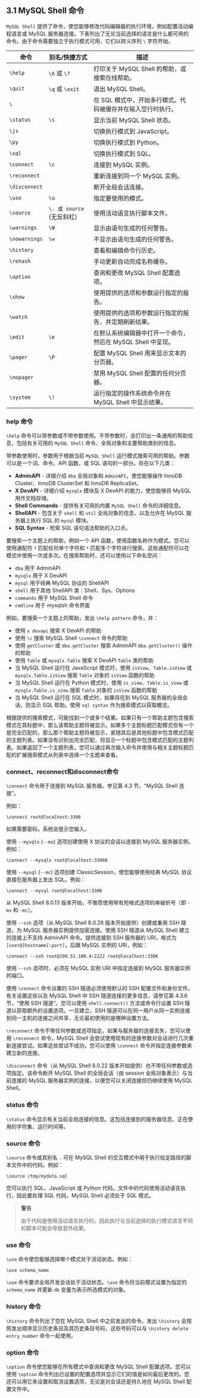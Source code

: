 ## 3.1 MySQL Shell 命令

`MySQL Shell` 提供了命令，使您能够修改代码编辑器的执行环境，例如配置活动编程语言或 MySQL 服务器连接。下表列出了无论当前选择的语言是什么都可用的命令。由于命令需要独立于执行模式可用，它们以转义序列 `\` 字符开始。

| 命令          | 别名/快捷方式             | 描述                                                        |
| ------------- | ------------------------- | ----------------------------------------------------------- |
| `\help`       | `\h` 或 `\?`              | 打印关于 MySQL Shell 的帮助，或搜索在线帮助。               |
| `\quit`       | `\q` 或 `\exit`           | 退出 MySQL Shell。                                          |
| `\`           |                           | 在 SQL 模式中，开始多行模式。代码被缓存并在输入空行时执行。 |
| `\status`     | `\s`                      | 显示当前 MySQL Shell 状态。                                 |
| `\js`         |                           | 切换执行模式到 JavaScript。                                 |
| `\py`         |                           | 切换执行模式到 Python。                                     |
| `\sql`        |                           | 切换执行模式到 SQL。                                        |
| `\connect`    | `\c`                      | 连接到 MySQL 实例。                                         |
| `\reconnect`  |                           | 重新连接到同一个 MySQL 实例。                               |
| `\disconnect` |                           | 断开全局会话连接。                                          |
| `\use`        | `\u`                      | 指定要使用的模式。                                          |
| `\source`     | `\. 或 source` (无反斜杠) | 使用活动语言执行脚本文件。                                  |
| `\warnings`   | `\W`                      | 显示由语句生成的任何警告。                                  |
| `\nowarnings` | `\w`                      | 不显示由语句生成的任何警告。                                |
| `\history`    |                           | 查看和编辑命令行历史。                                      |
| `\rehash`     |                           | 手动更新自动完成名称缓存。                                  |
| `\option`     |                           | 查询和更改 MySQL Shell 配置选项。                           |
| `\show`       |                           | 使用提供的选项和参数运行指定的报告。                        |
| `\watch`      |                           | 使用提供的选项和参数运行指定的报告，并定期刷新结果。        |
| `\edit`       | `\e`                      | 在默认系统编辑器中打开一个命令，然后在 MySQL Shell 中呈现。 |
| `\pager`      | `\P`                      | 配置 MySQL Shell 用来显示文本的分页器。                     |
| `\nopager`    |                           | 禁用 MySQL Shell 配置的任何分页器。                         |
| `\system`     | `\!`                      | 运行指定的操作系统命令并在 MySQL Shell 中显示结果。         |

### help 命令

`\help` 命令可以带参数或不带参数使用。不带参数时，会打印出一条通用的帮助信息，包括有关可用的 `MySQL Shell` 命令、全局对象和主要帮助类别的信息。

带参数使用时，参数用于根据当前 `MySQL Shell` 运行模式搜索可用的帮助。参数可以是一个词、命令、API 函数，或 SQL 语句的一部分。存在以下几类：

- **AdminAPI** - 详细介绍 `dba` 全局对象和 `AdminAPI`，使您能够操作 InnoDB Cluster、InnoDB ClusterSet 和 InnoDB ReplicaSet。
- **X DevAPI** - 详细介绍 `mysqlx` 模块及 X DevAPI 的能力，使您能够将 MySQL 用作文档存储。
- **Shell Commands** - 提供有关可用的内置 `MySQL Shell` 命令的详细信息。
- **ShellAPI** - 包含关于 `shell` 和 `util` 全局对象的信息，以及允许在 MySQL 服务器上执行 SQL 的 `mysql` 模块。
- **SQL Syntax** - 检索 SQL 语句语法帮助的入口点。

要搜索一个主题上的帮助，例如一个 API 函数，使用函数名称作为模式。您可以使用通配符 `?` 匹配任何单个字符和 `*` 匹配多个字符进行搜索。这些通配符可以在模式中使用一次或多次。在搜索帮助时，还可以使用以下命名空间：

- `dba` 用于 AdminAPI
- `mysqlx` 用于 X DevAPI
- `mysql` 用于经典 MySQL 协议的 ShellAPI
- `shell` 用于其他 ShellAPI 类：Shell、Sys、Options
- `commands` 用于 MySQL Shell 命令
- `cmdline` 用于 mysqlsh 命令界面

例如，要搜索一个主题上的帮助，发出 `\help pattern` 命令，并：

- 使用 `x devapi` 搜索 X DevAPI 的帮助
- 使用 `\c` 搜索 MySQL Shell `\connect` 命令的帮助
- 使用 `getCluster` 或 `dba.getCluster` 搜索 AdminAPI `dba.getCluster()` 操作的帮助
- 使用 `Table` 或 `mysqlx.Table` 搜索 X DevAPI `Table` 类的帮助
- 当 MySQL Shell 运行在 JavaScript 模式时，使用 `isView`、`Table.isView` 或 `mysqlx.Table.isView` 搜索 `Table` 对象的 `isView` 函数的帮助
- 当 MySQL Shell 运行在 Python 模式时，使用 `is_view`、`Table.is_view` 或 `mysqlx.Table.is_view` 搜索 `Table` 对象的 `isView` 函数的帮助
- 当 MySQL Shell 运行在 SQL 模式时，如果存在到 MySQL 服务器的全局会话，则显示 SQL 帮助。使用 `sql syntax` 作为搜索模式以获取概览。

根据提供的搜索模式，可能找到一个或多个结果。如果只有一个帮助主题包含搜索模式在其标题中，那么该帮助主题将被显示。如果多个主题标题匹配模式但有一个是完全匹配的，那么那个帮助主题将被显示，紧随其后是其他标题中包含模式匹配的主题列表。如果没有识别出完全匹配，将显示一个标题中包含模式匹配的主题列表。如果返回了一个主题列表，您可以通过再次输入命令并使用与相关主题标题匹配的扩展搜索模式从列表中选择一个主题来查看。

### connect、reconnect和disconnect命令

`\connect` 命令用于连接到 MySQL 服务器。参见第 4.3 节，“MySQL Shell 连接”。

例如：

```
\connect root@localhost:3306
```
如果需要密码，系统会提示您输入。

使用 `--mysqlx` (`--mx`) 选项创建使用 X 协议的会话以连接到 MySQL 服务器实例。例如：

```
\connect --mysqlx root@localhost:33060
```
使用 `--mysql` (`--mc`) 选项创建 ClassicSession，使您能够使用经典 MySQL 协议直接在服务器上发出 SQL。例如：

```
\connect --mysql root@localhost:3306
```
从 MySQL Shell 8.0.13 版本开始，不推荐使用带有短格式选项的单破折号（即 `-mx` 和 `-mc`）。

使用 `--ssh` 选项（从 MySQL Shell 8.0.28 版本开始提供）创建或重用 SSH 隧道，为 MySQL 服务器实例提供加密连接。使用 SSH 隧道从 MySQL Shell 建立的连接上不支持 AdminAPI 命令。提供连接到 SSH 服务器的 URI，格式为 `[user@]hostname[:port]`，后跟 MySQL 实例的 URI，例如：

```
\connect --ssh root@198.51.100.4:2222 root@localhost:3306
```
使用 `--ssh` 选项时，必须在 MySQL 实例 URI 中指定连接到 MySQL 服务器实例的端口。

使用 `\connect` 命令设置的 SSH 隧道必须使用默认的 SSH 配置文件和身份文件。有关设置这些以及 MySQL Shell 中 SSH 隧道连接的更多信息，请参见第 4.3.6 节，“使用 SSH 隧道”。您可以使用 `shell.connect()` 方法或命令行设置 SSH 隧道以获取额外的设置选项。一旦建立，SSH 隧道可以在同一用户从同一实例连接到同一主机的连接之间共享，无论最初使用的是哪种设置方法。

`\reconnect` 命令不带任何参数或选项指定。如果与服务器的连接丢失，您可以使用 `\reconnect` 命令，MySQL Shell 会尝试使用现有的连接参数对会话进行几次重新连接尝试。如果这些尝试不成功，您可以使用 `\connect` 命令并指定连接参数来建立新的连接。

`\disconnect` 命令（从 MySQL Shell 8.0.22 版本开始提供）也不带任何参数或选项指定。该命令断开 MySQL Shell 的全局会话（由 session 全局对象表示）与当前连接的 MySQL 服务器实例的连接，以便您可以关闭连接但仍继续使用 MySQL Shell。

### status 命令

`\status` 命令显示有关当前全局连接的信息。这包括连接到的服务器信息、正在使用的字符集、运行时间等。

### source 命令

`\source` 命令或其别名 `.` 可在 MySQL Shell 的交互模式中用于执行给定路径的脚本文件中的代码。例如：

```
\source /tmp/mydata.sql
```
您可以执行 SQL、JavaScript 或 Python 代码。文件中的代码使用活动语言执行，因此要处理 SQL 代码，MySQL Shell 必须处于 SQL 模式。

> **警告**
>
> 由于代码是使用活动语言执行的，因此执行与当前选择的执行模式语言不同的脚本可能会导致意外结果。

### use 命令

`\use` 命令使您能够选择哪个模式处于活动状态。例如：

```
\use schema_name
```
`\use` 命令要求全局开发会话处于活动状态。`\use` 命令将当前模式设置为指定的 `schema_name` 并更新 `db` 变量为表示所选模式的对象。

### history 命令

`\history` 命令列出了您在 MySQL Shell 中之前发出的命令。发出 `\history` 会按照发出顺序显示历史条目及其历史条目号码，这些号码可以与 `\history delete entry_number` 命令一起使用。

### option 命令

`\option` 命令使您能够在所有模式中查询和更改 MySQL Shell 配置选项。您可以使用 `\option` 命令列出已设置的配置选项并显示它们的值是如何最后更改的。您还可以用它来设置和取消设置选项，无论是对会话还是持久地在 MySQL Shell 配置文件中。